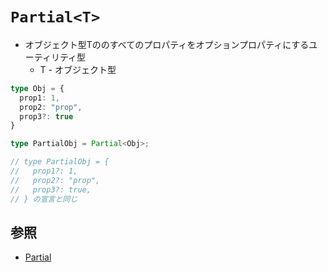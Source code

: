 # `Partial<T>`
- オブジェクト型Tののすべてのプロパティをオプションプロパティにするユーティリティ型
  - T - オブジェクト型

```ts
type Obj = {
  prop1: 1,
  prop2: "prop",
  prop3?: true
}

type PartialObj = Partial<Obj>;

// type PartialObj = {
//   prop1?: 1,
//   prop2?: "prop",
//   prop3?: true,
// } の宣言と同じ
```

## 参照
- [Partial<T>](https://typescriptbook.jp/reference/type-reuse/utility-types/partial)
